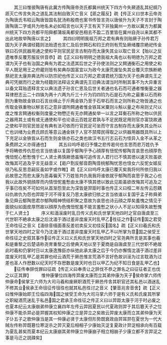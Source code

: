 <!-- { "loadSidebar": true } -->
　　其三曰惟彼陶唐有此冀方传陶唐帝尧氏都冀州统天下四方今失厥道乱其纪纲乃厎灭亡传言失尧之道乱其法制自致灭亡音义【厎之履反】疏【传正义曰世本云帝尧为陶唐氏韦昭云陶唐皆国名犹汤称殷商也案书传皆言尧以唐侯升为天子不言封于陶唐陶唐二字或共为地名未必如昭言也以天子王有天下非独冀州一方故以冀方为都冀州统天下四方尧都平阳舜都蒲坂禹都安邑相去不盈二百里皆在冀州自尧以来其都不出此地故举陶唐以言之】
　　其四曰明明我祖万邦之君有典有则贻厥子孙传君万国为天子典谓经籍则法贻遗也言仁及后世闗石和钧王府则有荒坠厥绪覆宗絶祀传金铁曰石供民器用通之使和平则官民足言古制存而太康失其业以取亡音义【贻以之反遗唯季反覆芳服反供音恭】疏【正义曰有明明之徳我祖大禹也以有明徳为万邦之君谓为天子也有治国之典有为君之法遗其后世之子孙使法则之又闗通衡石之用使之和平人既足用王之府蔵则皆有矣典存国富宜以为政今太康荒废坠失其业覆灭宗族断絶祭祀言太康弃典法所以防宗祀也传正义曰万邦之君谓君统万国为天子也典谓先王之典可凭据而行之故为经籍则法释诂文典谓先王旧典法谓当时所制其事不为大异重言以备文耳贻遗释言文以典法遗子孙言仁恩及后世关者通也名石而可通者惟衡量之器耳律厯志云二十四铢为两十六两为斤三十斤为钧四钧为石是石为称之最重以石而称则为重物故金铁曰石言丝绵止于斤两金铁乃至于石举石而言之则所称之物皆通之也传取金铁重物以觧言石之意非谓所闗通者惟金铁耳米粟则斗斛以量之布帛则丈尺以度之惟言闗通权衡则度量之物懋迁有无亦闗通矣举一以言之耳衡石所称之物以供民之器用其土或有或无通使和平也论语云百姓足君孰与不足民既足用则官亦富饶故通之使和平则官民皆足有典有法可依而行官民足可坐而守言古制存而太康失其业所以亡也训绪为业费氏顾氏等意云通金铁于人官不禁障民得取之以供器用器既具所以上下充足以金铁皆从石而生则金铁亦石之类也故汉书五行志云石为怪异入金不从革之条费顾之义亦得通也】
　　其五曰呜呼曷归予懐之悲传曷何也言思而悲万姓仇予予将畴依传仇怨也言当依谁以复国乎郁陶乎予心顔厚有忸怩传郁陶言哀思也顔厚色愧忸怩心慙慙愧于仁人贤士弗慎厥徳虽悔可追传言人君行已不慎其徳以速灭败虽欲改悔其可追及乎言无益音义【曷户割反郁音蔚陶音桃郁陶忧思也忸女六反怩女姬反徐乃私反思息嗣反虽如字或作睢】疏【正义曰呜呼太康已覆灭矣我将何所依归我以此故思之而悲太康为恶毒徧天下万姓皆共仇我我将谁依就乎郁陶而哀思乎我之心也我以此故外貌顔厚而内情忸怩羞慙由太康不慎其徳以致此见距虽欲改悔其可追及之乎事已徃矣不可如何从首渐怨至此为深皆是羿距时事也传正义曰桓二年左传云怨耦曰仇故仇为怨也羿距于河不得复反乃思太康欲归依之言当依谁以复国乎孟子称舜弟象见舜云郁陶思君尔郁陶精神愤结积聚之意故为哀思也诗云顔之厚矣羞愧之情见于面貌似如面皮厚然故以顔厚为色愧忸怩羞不能言羞慙之状小人不足以知得失故慙愧于仁人贤士】
　　序义和湎滛废时乱日传义氏和氏世掌天地四时之官自唐虞至三代世职不絶承太康之后沈湎于酒过差非度废天时乱甲乙徃征之作征传国之君受王命徃征之音义【湎徐音缅面善反差初卖反又初佳反国名】疏【正义曰羲氏和氏世掌天地四时之官今乃沈湎于酒过差非度废天时乱甲乙不以所掌为意国之侯受王命徃征之史叙其事作征传正义曰义氏和氏世掌天地四时之官尧典所言是其事也羲和是重黎之后楚语称尧育重黎之后使典天地以至于夏商是自唐虞至三代世职不絶故此时羲和仍掌时日以太康逸豫臣亦纵弛此承太康之后于今仍亦懈惰沈湎于酒过差非度废天时乱甲乙是其罪也经云酒荒于厥邑惟言荒酒不言好色故训滛为过言耽酒为过差也圣人作厯数以纪天时不存厯数是废天时也日以甲乙为纪不知日食是乱甲乙也】
　　征传奉辞伐罪曰征疏【传正义曰奉责让之辞伐不恭之罪名之曰征征者正也伐之以正其罪】
　　惟仲康肇位四海传羿废太康而立其弟仲康为天子侯命掌六师传仲康命侯掌王六师为大司马羲和废厥职酒荒于厥邑传舎其职官还其私邑以酒迷乱不修其业侯承王命徂征传徂徃也就其私邑徃讨之音义【肇音兆舎音舍】疏【正义曰惟仲康始即王位临四海国之侯受王命为大司马掌六师于是有义氏和氏废其所掌之职縦酒荒迷乱于私邑国之君承王命徃征之传正义曰以羿距太康于河于时必废之也夏本纪云太康崩弟仲康立襄四年左传云羿因夏民以代夏政则羿于其后簒天子之位仲康不能杀羿必是羿握其权知仲康之立是羿立之矣故云羿废太康而立其弟仲康为天子讣五子之歌仲康当是其一仲康必贤于太康但形势既衰政由羿耳羿在夏世为一代大贼左传称羿既簒位寒浞杀之羿灭夏后相相子少康始灭浞复夏政计羿浞相承向有百载为夏乱甚矣而夏本纪云太康崩其弟仲康立仲康崩子相立相崩子少康立都不言羿浞之事是马迁之説疎矣】
